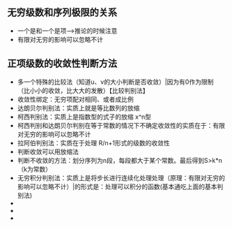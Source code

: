 ## 无穷级数和序列极限的关系
- 一个是和一个是项-->推论的时候注意
- 有限对无穷的影响可以忽略不计

## 正项级数的收敛性判断方法
- 多一个特殊的比较法（知道u、v的大小判断是否收敛）|因为有0作为限制    （比小小的收敛，比大大的发散）【比较判别法】
- 收敛性绑定：无穷项配对相同、或者成比例
- 达朗贝尔判别法：实质上就是等比数列的放缩  
- 柯西判别法：实质上是指数型的式子的放缩   x^n型  
- 柯西判别和达朗贝尔判别在等于常数的情况下不确定收敛性的实质在于：有限对无穷的影响可以忽略不计
- 拉阿伯判别法：实质在于处理 R/n+1形式的级数的收敛性
- 判断收敛可以用放缩法
- 判断不收敛的方法：划分序列为n段，每段都大于某个常数。最后得到S>k*n（k为常数）
- 无穷积分判别法：实质上是将步长进行连续化处理处理（原理：有限对无穷的影响可以忽略不计）|的形式是：处理可以积分的函数(基本通吃上面的基本判别法)
- 
- 
- 

